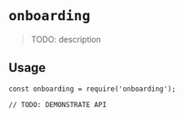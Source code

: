 # `onboarding`

> TODO: description

## Usage

```
const onboarding = require('onboarding');

// TODO: DEMONSTRATE API
```
